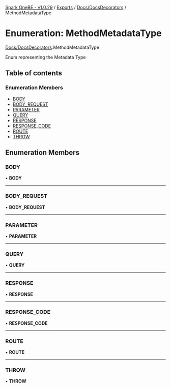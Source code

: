 [Spark OneBE - v1.0.29](../README.md) / [Exports](../modules.md) / [Docs/DocsDecorators](../modules/Docs_DocsDecorators.md) / MethodMetadataType

# Enumeration: MethodMetadataType

[Docs/DocsDecorators](../modules/Docs_DocsDecorators.md).MethodMetadataType

Enum representing the Metadata Type

## Table of contents

### Enumeration Members

- [BODY](Docs_DocsDecorators.MethodMetadataType.md#body)
- [BODY\_REQUEST](Docs_DocsDecorators.MethodMetadataType.md#body_request)
- [PARAMETER](Docs_DocsDecorators.MethodMetadataType.md#parameter)
- [QUERY](Docs_DocsDecorators.MethodMetadataType.md#query)
- [RESPONSE](Docs_DocsDecorators.MethodMetadataType.md#response)
- [RESPONSE\_CODE](Docs_DocsDecorators.MethodMetadataType.md#response_code)
- [ROUTE](Docs_DocsDecorators.MethodMetadataType.md#route)
- [THROW](Docs_DocsDecorators.MethodMetadataType.md#throw)

## Enumeration Members

### BODY

• **BODY**

___

### BODY\_REQUEST

• **BODY\_REQUEST**

___

### PARAMETER

• **PARAMETER**

___

### QUERY

• **QUERY**

___

### RESPONSE

• **RESPONSE**

___

### RESPONSE\_CODE

• **RESPONSE\_CODE**

___

### ROUTE

• **ROUTE**

___

### THROW

• **THROW**
